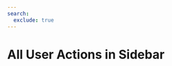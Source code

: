 ```yaml
---
search:
  exclude: true
---
```


# All User Actions in Sidebar

<script>
document.location.href="../All-User-Actions-in-Add-In-Sidebar/";
</script>
